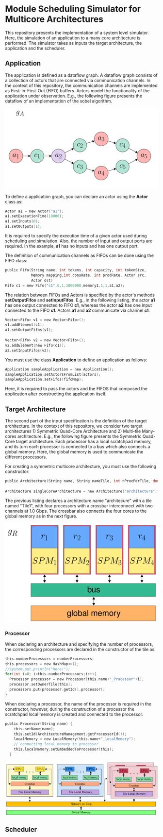 # Module Scheduling Simulator for Multicore Architectures

This repository presents the implementation of a system level simulator.
Here, the simulation of an application to a many core architecture is performed.
The simulator takes as inputs the target architecture, the application and the scheduler.


## Application
The application is defined as a dataflow graph. A dataflow graph consists of a collection of actors that are connected via communication channels.
In the context of this repository, the communication channels are implemented as First-In-First-Out (FIFO) buffers.
Actors model the functionality of the application under observation.
E.g., the following figure presents the dataflow of an implementation of the sobel algorithm.

![Application Graph](img/DFG.png)

To define a application graph, you can declare an actor using the **Actor** class as:

```c
Actor a1 = new Actor("a1");                                                                                   
a1.setExecutionTime(10000);                                                                                   
a1.setInputs(0);                                                                                              
a1.setOutputs(1);  
```

It is required to specify the execution time of a given actor used during scheduling and simulation. Also, the number of input and output ports are required. In the example, **a1** has no inputs and has one output port.

The definition of communication channels as FIFOs can be done using the FIFO class:
```c
public Fifo(String name, int tokens, int capacity, int tokenSize,
            Memory mapping,int consRate, int prodRate, Actor src, 
            Actor dst)
Fifo c1 = new Fifo("c1",0,1,1000000,memory1,1,1,a1,a2); 
```

The relation between FIFOs and Actors is specified by the actor's methods **setOutputFifos** and **setInputFifos**.
E.g., in the following listing, the actor **a1** has one output connected to FIFO **c1**, whereas the actor **a2** has one input connected to the FIFO **c1**. Actors **a1** and **a2** communicate via channel **c1**.

```c
Vector<Fifo> v1 = new Vector<Fifo>();
v1.addElement(c1);
a1.setOutputFifos(v1);

Vector<Fifo> v2 = new Vector<Fifo>();
v2.addElement(new Fifo(c1));
a2.setInputFifos(v2);
```

You must use the class **Application** to define an application as follows:

```c
Application sampleApplication = new Application();
sampleApplication.setActorsFromList(actors);
sampleApplication.setFifos(fifoMap);
```

Here, it is required to pass the actors and the FIFOS that composed the application after constructing the application itself.


## Target Architecture

The second part of the input specification is the definition of the target architecture.
In the context of this repository, we consider two target architectures 1) Symmetric Quad-Core Architecture and 2) Multi-tile Many-cores architecture. 
E.g., the following figure presents the Symmetric Quad-Core target architecture.
Each processor has a local scratchpad memory, and its turn each processor is connected to a bus which also connects a global memory. Here, the global memory is used to communicate the different processors.

For creating a symmetric multicore architecture, you must use the following constructor:

```c
public Architecture(String name, String nameTile, int nProcPerTile, double BWCrossbars, int channelsCrossbar)

Architecture singleCoreArchitecture = new Architecture("architecture","Tile1", 4, 1.0, 2);
```

The previous listing declares a architecture name "architecure" with a tile named "Tile1", with four processors with a crossbar interconnect with two channels at 1.0 Gbps.
The crossbar also connects the four cores to the global memory as in the next figure.

![Target Architecture overview](img/targetQuadCore.png)

### Processor 

When declaring an architecture and specifying the number of processors, the corresponding processors are declared in the constructor of the tile  as:

```c
this.numberProcessors = numberProcessors;
this.processors = new HashMap<>();
//System.out.println("Here!");
for(int i=0; i<this.numberProcessors;i++){
  Processor processor = new Processor(this.name+"_Processor"+i);
  processor.setOwnerTile(this);
  processors.put(processor.getId(),processor);
}
```

When declaring a processor, the name of the processor is required in the constructor, however, during the construction of a processor the scratchpad local memory is created and connected to the processor.

```c
public Processor(String name) {
    this.setName(name);
    this.setId(ArchitectureManagement.getProcessorId());
    localMemory = new LocalMemory(this.name+"_localMemory");
    // connecting local memory to processor
    this.localMemory.setEmbeddedToProcessor(this);
  }
```

![Target Architecture overview](img/targetArch.png)

## Scheduler

